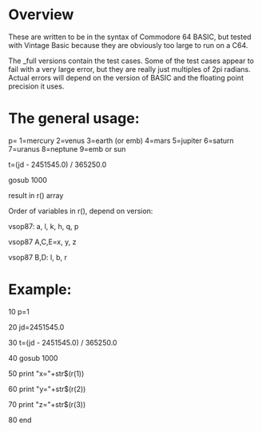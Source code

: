 # Overview
These are written to be in the syntax of Commodore 64 BASIC, but tested with Vintage Basic because they
are obviously too large to run on a C64.

The _full versions contain the test cases.  Some of the test cases appear to fail with a very large
error, but they are really just multiples of 2pi radians.  Actual errors will depend on the version
of BASIC and the floating point precision it uses.

# The general usage:
p=<planet> 1=mercury 2=venus 3=earth (or emb) 4=mars 5=jupiter 6=saturn 7=uranus 8=neptune 9=emb or sun

t=(jd - 2451545.0) / 365250.0

gosub 1000

result in r() array

Order of variables in r(), depend on version:

vsop87: a, l, k, h, q, p

vsop87 A,C,E=x, y, z

vsop87 B,D: l, b, r

# Example:
10 p=1

20 jd=2451545.0

30 t=(jd - 2451545.0) / 365250.0

40 gosub 1000

50 print "x="+str$(r(1))

60 print "y="+str$(r(2))

70 print "z="+str$(r(3))

80 end
